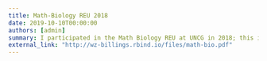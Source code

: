 ```yaml
---
title: Math-Biology REU 2018
date: 2019-10-10T00:00:00
authors: [admin]
summary: I participated in the Math Biology REU at UNCG in 2018; this is a (rough) draft of our probability model.
external_link: "http://wz-billings.rbind.io/files/math-bio.pdf"
---
```

